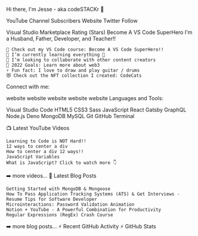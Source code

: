 Hi there, I'm Jesse - aka codeSTACKr 👋

YouTube Channel Subscribers Website Twitter Follow

Visual Studio Marketplace Rating (Stars) Become A VS Code SuperHero
I'm a Husband, Father, Developer, and Teacher!!

    🔭 Check out my VS Code course: Become A VS Code SuperHero!!
    🌱 I’m currently learning everything 🤣
    👯 I’m looking to collaborate with other content creators
    🥅 2022 Goals: Learn more about web3
    ⚡ Fun fact: I love to draw and play guitar / drums
    😻 Check out the NFT collection I created: CodeCats

Connect with me:

website    website    website    website    website
Languages and Tools:

Visual Studio Code HTML5 CSS3 Sass JavaScript React Gatsby GraphQL Node.js Deno MongoDB MySQL Git GitHub Terminal


📺 Latest YouTube Videos

    Learning to Code is NOT Hard!!
    12 ways to center a div
    How to center a div 12 ways!!
    JavaScript Variables
    What is JavaScript? Click to watch more 👇

➡️ more videos...
📕 Latest Blog Posts

    Getting Started with MongoDB & Mongoose
    How To Pass Application Tracking Systems (ATS) & Get Interviews - Resume Tips for Software Developer
    Microinteractions: Password Validation Animation
    Notion + YouTube - A Powerful Combination for Productivity
    Regular Expressions (RegEx) Crash Course

➡️ more blog posts...
⚡ Recent GitHub Activity
⚡ GitHub Stats
